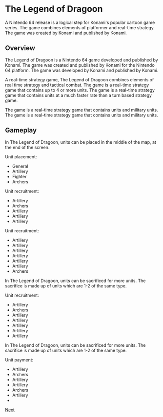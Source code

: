 # The Legend of Dragoon

A Nintendo 64 release is a logical step for Konami's popular cartoon game series. The game combines elements of platformer and real-time strategy. The game was created by Konami and published by Konami.

## Overview

The Legend of Dragoon is a Nintendo 64 game developed and published by Konami. The game was created and published by Konami for the Nintendo 64 platform. The game was developed by Konami and published by Konami.

A real-time strategy game, The Legend of Dragoon combines elements of real time strategy and tactical combat. The game is a real-time strategy game that contains up to 4 or more units. The game is a real-time strategy game that contains units at a much faster rate than a turn based strategy game.

The game is a real-time strategy game that contains units and military units. The game is a real-time strategy game that contains units and military units.

## Gameplay

In The Legend of Dragoon, units can be placed in the middle of the map, at the end of the screen.

Unit placement:

*   General
*   Artillery
*   Fighter
*   Archers

Unit recruitment:

*   Artillery
*   Archers
*   Artillery
*   Artillery
*   Artillery

Unit recruitment:

*   Artillery
*   Artillery
*   Artillery
*   Artillery
*   Artillery
*   Artillery
*   Archers

In The Legend of Dragoon, units can be sacrificed for more units. The sacrifice is made up of units which are 1-2 of the same type.

Unit recruitment:

*   Artillery
*   Archers
*   Artillery
*   Artillery
*   Artillery
*   Artillery
*   Artillery

In The Legend of Dragoon, units can be sacrificed for more units. The sacrifice is made up of units which are 1-2 of the same type.

Unit payment:

*   Artillery
*   Archers
*   Artillery
*   Artillery
*   Archers
*   Artillery
*

[Next](435.md)